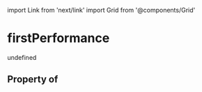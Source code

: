 import Link from 'next/link'
import Grid from '@components/Grid'

# firstPerformance

undefined

## Property of



